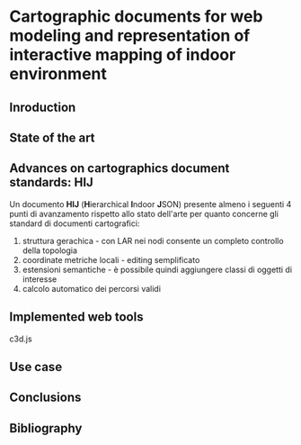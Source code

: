 # Cartographic documents for web modeling and representation of interactive mapping of indoor environment

## Inroduction

## State of the art

## Advances on cartographics document standards: HIJ

Un documento **HIJ** (**H**ierarchical **I**ndoor **J**SON) presente almeno i seguenti 4 punti di avanzamento rispetto allo stato dell'arte per quanto concerne gli standard di documenti cartografici:
    
1. struttura gerachica - con LAR nei nodi consente un completo controllo della topologia
2. coordinate metriche locali - editing semplificato
3. estensioni semantiche - è possibile quindi aggiungere classi di oggetti di interesse
4. calcolo automatico dei percorsi validi

## Implemented web tools

c3d.js

## Use case

## Conclusions

## Bibliography


